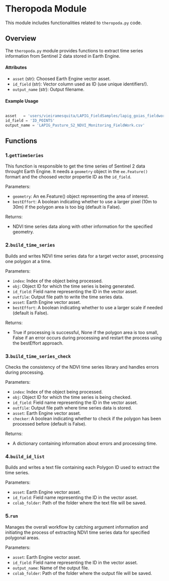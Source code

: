 
# Theropoda Module

This module includes functionalities related to `theropoda.py` code.

## Overview

The `theropoda.py` module provides functions to extract time series information from Sentinel 2 data stored in Earth Engine.

#### Attributes

- `asset` (str): Choosed Earth Engine vector asset.
- `id_field` (str): Vector column used as ID (use unique identifiers!).
- `output_name` (str): Output filename.

#### Example Usage

```python

asset	= 'users/vieiramesquita/LAPIG_FieldSamples/lapig_goias_fieldwork_2022_50m'
id_field = 'ID_POINTS'
output_name = 'LAPIG_Pasture_S2_NDVI_Monitoring_FieldWork.csv'
```

## Functions

### 1.`getTimeSeries`

  This function is responsible to get the time series of Sentinel 2 data throught Earth Engine. It needs a `geometry` object in the `ee.Feature()` formart and the choosed vector propertie ID as the `id_field`.
  
  Parameters:
  - `geometry`: An ee.Feature() object representing the area of interest.
  - `bestEffort`: A boolean indicating whether to use a larger pixel (10m to 30m) if the polygon area is too big (default is False).
  
  Returns:
  - NDVI time series data along with other information for the specified geometry.

### 2.`build_time_series`

Builds and writes NDVI time series data for a target vector asset, processing one polygon at a time.

Parameters:
- `index`: Index of the object being processed.
- `obj`: Object ID for which the time series is being generated.
- `id_field`: Field name representing the ID in the vector asset.
- `outfile`: Output file path to write the time series data.
- `asset`: Earth Engine vector asset.
- `bestEffort`: A boolean indicating whether to use a larger scale if needed (default is False).

Returns:
- True if processing is successful, None if the polygon area is too small, False if an error occurs during processing and restart the process using the bestEffort approach.

### 3.`build_time_series_check`

Checks the consistency of the NDVI time series library and handles errors during processing.

Parameters:
- `index`: Index of the object being processed.
- `obj`: Object ID for which the time series is being checked.
- `id_field`: Field name representing the ID in the vector asset.
- `outfile`: Output file path where time series data is stored.
- `asset`: Earth Engine vector asset.
- `checker`: A boolean indicating whether to check if the polygon has been processed before (default is False).

Returns:
- A dictionary containing information about errors and processing time.

### 4.`build_id_list`

Builds and writes a text file containing each Polygon ID used to extract the time series.

Parameters:
- `asset`: Earth Engine vector asset.
- `id_field`: Field name representing the ID in the vector asset.
- `colab_folder`: Path of the folder where the text file will be saved.

### 5.`run`

Manages the overall workflow by catching argument information and initiating the process of extracting NDVI time series data for specified polygonal areas.

Parameters:
- `asset`: Earth Engine vector asset.
- `id_field`: Field name representing the ID in the vector asset.
- `output_name`: Name of the output file.
- `colab_folder`: Path of the folder where the output file will be saved.
